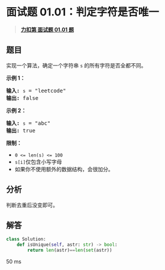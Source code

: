 # 面试题 01.01：判定字符是否唯一


> <u>**[力扣第 面试题 01.01 题](https://leetcode.cn/problems/is-unique-lcci/)**</u>

## 题目

<p>实现一个算法，确定一个字符串 <code>s</code> 的所有字符是否全都不同。</p>

<p><strong>示例 1：</strong></p>

<pre>
<strong>输入:</strong> <code>s</code> = "leetcode"
<strong>输出:</strong> false
</pre>

<p><strong>示例 2：</strong></p>

<pre>
<strong>输入:</strong> <code>s</code> = "abc"
<strong>输出:</strong> true
</pre>

<p><strong>限制：</strong></p>

<ul>
<li><code>0 &lt;= len(s) &lt;= 100 </code></li>
<li><code>s[i]</code>仅包含小写字母</li>
<li>如果你不使用额外的数据结构，会很加分。</li>
</ul>




## 分析

判断去重后没变即可。

## 解答


```python
class Solution:
    def isUnique(self, astr: str) -> bool:
        return len(astr)==len(set(astr))
```
50 ms

